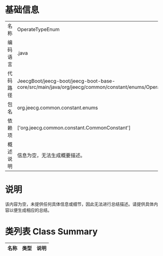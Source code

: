 # 基础信息

|      |      |
|------|------|
| 名称 | OperateTypeEnum |
| 编码语言 | .java |
| 代码路径 | JeecgBoot/jeecg-boot/jeecg-boot-base-core/src/main/java/org/jeecg/common/constant/enums/OperateTypeEnum.java |
| 包名 | org.jeecg.common.constant.enums |
| 依赖项 | ['org.jeecg.common.constant.CommonConstant'] |
| 概述说明 | 信息为空，无法生成概要描述。 |

# 说明

该内容为空，未提供任何具体信息或细节，因此无法进行总结描述。请提供具体内容以便生成相应的总结。

# 类列表 Class Summary

| 名称   | 类型  | 说明 |
|-------|------|-------------|





